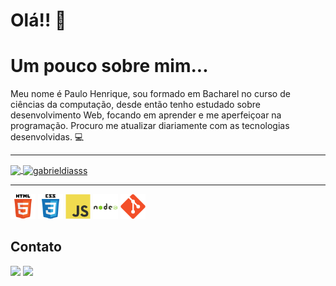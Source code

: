 ### <h1>Olá!! 👋</h1>

<h1>Um pouco sobre mim...</h1>

<p> Meu nome é Paulo Henrique, sou formado em Bacharel no curso de ciências da computação, desde então tenho estudado sobre desenvolvimento Web, focando em aprender e me aperfeiçoar na programação. Procuro me atualizar diariamente com as tecnologias desenvolvidas. 💻
</p>

<hr>

<div>
<a href="https://github.com/Paulogtr">
<img align="center" src="https://github-readme-stats.vercel.app/api/top-langs/?username=Paulogtr&theme=gotham" />
</a>
<a href="https://github.com/Paulogtr">
 <img align="center" src="https://github-readme-stats.vercel.app/api?username=Paulogtr&show_icons=true&theme=gotham" alt="gabrieldiasss" />
</a>
</div>

<hr>
<div style="display: inline_block">
<img src="https://raw.githubusercontent.com/devicons/devicon/master/icons/html5/html5-original-wordmark.svg" alt="html5" width="40" height="40"/> 
<img src="https://raw.githubusercontent.com/devicons/devicon/master/icons/css3/css3-original-wordmark.svg" alt="css3" width="40" height="40"/> 
<img src="https://raw.githubusercontent.com/devicons/devicon/master/icons/javascript/javascript-original.svg" alt="javascript" width="40" height="40"/> 
<img src="https://raw.githubusercontent.com/devicons/devicon/master/icons/nodejs/nodejs-original-wordmark.svg" alt="nodejs" width="40" height="40"/>
<img src="https://raw.githubusercontent.com/devicons/devicon/master/icons/git/git-original.svg" alt="git" width="40" height="40"/> 
</div>

<div>
<h2>Contato</h2>
<a href="https://www.linkedin.com/in/paulo-henrique-189360197/" target="_blank"><img src="https://img.shields.io/badge/-LinkedIn-%230077B5?style=for-the-badge&logo=linkedin&logoColor=white" target="_blank"></a>
<a href="https://www.instagram.com/paulogt_/" target="_blank"><img src="https://img.shields.io/badge/-Instagram-%23E4405F?style=for-the-badge&logo=instagram&logoColor=white" target="_blank"></a>
</div>

